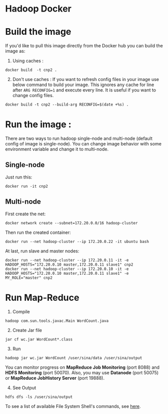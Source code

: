 Hadoop Docker 
=============

# Build the image

If you'd like to pull this image directly from the Docker hub you can build the image as:

1. Using caches :

```
docker build  -t cnp2 .
```

2. Don't use caches :
If you want to refresh config files in your image use below command to build your image. This ignores any cache for line
 after `ARG RECONFIG=1` and execute  every line. It is useful if you want to change config files.

```
docker build -t cnp2 --build-arg RECONFIG=$(date +%s) .
```


# Run the image :

There are two ways to run hadoop single-node and multi-node (default config of image is single-node). You can change image 
 behavior with some environment variable and change it to multi-node.
 
## Single-node
Just run this: 
```
docker run -it cnp2 
```

## Multi-node

First create the net:

```
docker network create --subnet=172.20.0.0/16 hadoop-cluster
```

Then run the created container:

```
docker run --net hadoop-cluster --ip 172.20.0.22 -it ubuntu bash
```

At last, run slave and master nodes:

```
docker run --net hadoop-cluster --ip 172.20.0.11 -it -e HADOOP_HOSTS="172.20.0.10 master,172.20.0.11 slave1" cnp2
docker run --net hadoop-cluster --ip 172.20.0.10 -it -e HADOOP_HOSTS="172.20.0.10 master,172.20.0.11 slave1" -e MY_ROLE="master" cnp2
```

# Run Map-Reduce

1. Compile

```
hadoop com.sun.tools.javac.Main WordCount.java
```

2. Create Jar file

```
jar cf wc.jar WordCount*.class
```

3. Run

```
hadoop jar wc.jar WordCount /user/sina/data /user/sina/output
```

You can monitor progress on **MapReduce Job Monitoring** (port 8088) and **HDFS Monitoring** (port 50070). Also, you may use **Datanode** (port 50075) or **MapReduce JobHistory Server** (port 19888).

4. See Output

```
hdfs dfs -ls /user/sina/output
```

To see a list of available File System Shell's commands, see [here](http://hadoop.apache.org/docs/current/hadoop-project-dist/hadoop-common/FileSystemShell.html).


